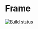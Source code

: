 # Frame

[![Build status](https://ci.appveyor.com/api/projects/status/kmc0cwpusal8sr85/branch/master?svg=true)](https://ci.appveyor.com/project/NickSeagull/frame/branch/master)